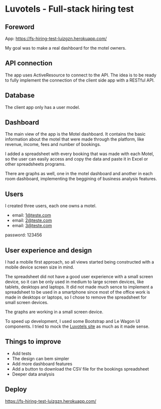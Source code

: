 # Luvotels - Full-stack hiring test

## Foreword

App: https://fs-hiring-test-luizgzn.herokuapp.com/ 

My goal was to make a real dashboard for the motel owners.

## API connection

The app uses ActiveResource to connect to the API. The idea is to be ready to fully implement the connection of the client side app with a RESTful API.
## Database

The client app only has a user model.

## Dashboard

The main view of the app is the Motel dashboard. It contains the basic information about the motel that were made through the platform, like revenue, income, fees and number of bookings.

I added a spreadsheet with every booking that was made with each Motel, so the user can easily access and copy the data and paste it in Excel or other spreadsheets programs.

There are graphs as well, one in the motel dashboard and another in each room dashboard, implementing the beggining of business analysis features.

## Users

I created three users, each one owns a motel.

- email: 1@teste.com
- email: 2@teste.com
- email: 3@teste.com

password: 123456

## User experience and design

I had a mobile first approach, so all views started being constructed with a mobile device screen size in mind.

The spreadsheet did not have a good user experience with a small screen device, so it can be only used in medium to large screen devices, like tablets, desktops and laptops. It did not made much sence to implement a spreadsheet to be used in a smartphone since most of the office work is made in desktops or laptops, so I chose to remove the spreadsheet for small screen devices. 

The graphs are working in a small screen device.

To speed up development, I used some Bootstrap and Le Wagon UI components. I tried to mock the [Luvotels site](https://www.luvotels.com/) as much as it made sense.

## Things to improve
  - Add tests
  - The design can bem simpler
  - Add more dashboard features
  - Add a button to download the CSV file for the bookings spreadsheet
  - Deeper data analysis

## Deploy

https://fs-hiring-test-luizgzn.herokuapp.com/

